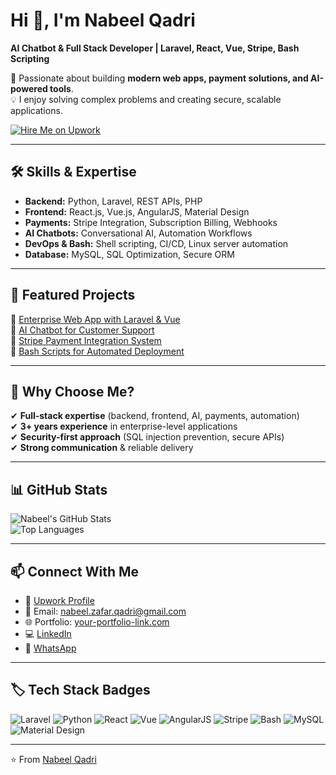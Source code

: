 # Hi 👋, I'm Nabeel Qadri  
**AI Chatbot & Full Stack Developer | Laravel, React, Vue, Stripe, Bash Scripting**

🚀 Passionate about building **modern web apps, payment solutions, and AI-powered tools**.  
💡 I enjoy solving complex problems and creating secure, scalable applications.  

<a href="https://www.upwork.com/freelancers/~01315c3a41f60b61e7"><img src="https://img.shields.io/badge/Hire%20Me%20on%20Upwork-6FDA44?style=for-the-badge&logo=upwork&logoColor=white" alt="Hire Me on Upwork"/></a>

---

## 🛠️ Skills & Expertise  
- **Backend:** Python, Laravel, REST APIs, PHP  
- **Frontend:** React.js, Vue.js, AngularJS, Material Design  
- **Payments:** Stripe Integration, Subscription Billing, Webhooks  
- **AI Chatbots:** Conversational AI, Automation Workflows  
- **DevOps & Bash:** Shell scripting, CI/CD, Linux server automation  
- **Database:** MySQL, SQL Optimization, Secure ORM  

---

## 📌 Featured Projects  
🔗 [Enterprise Web App with Laravel & Vue](#)  
🔗 [AI Chatbot for Customer Support](https://github.com/nzqadri/aichatbot)  
🔗 [Stripe Payment Integration System](#)  
🔗 [Bash Scripts for Automated Deployment](#)  

---

## 🌟 Why Choose Me?  
✔ **Full-stack expertise** (backend, frontend, AI, payments, automation)  
✔ **3+ years experience** in enterprise-level applications  
✔ **Security-first approach** (SQL injection prevention, secure APIs)  
✔ **Strong communication** & reliable delivery  

---

## 📊 GitHub Stats  
![Nabeel's GitHub Stats](https://github-readme-stats.vercel.app/api?username=nzqadri&show_icons=true&theme=tokyonight)  
![Top Languages](https://github-readme-stats.vercel.app/api/top-langs/?username=nzqadri&layout=compact&theme=tokyonight)  

---

## 📫 Connect With Me  
- 💼 [Upwork Profile](https://www.upwork.com/freelancers/~01315c3a41f60b61e7)  
- 📧 Email: nabeel.zafar.qadri@gmail.com  
- 🌐 Portfolio: [your-portfolio-link.com](#)  
- 💻 [LinkedIn](https://linkedin.com/in/nzqadri)  
- 💬 [WhatsApp](https://wa.me/923337648338)  

---

## 🏷️ Tech Stack Badges  
![Laravel](https://img.shields.io/badge/Laravel-FF2D20?style=flat&logo=laravel&logoColor=white)
![Python](https://img.shields.io/badge/Python-3776AB?style=flat&logo=python&logoColor=white)
![React](https://img.shields.io/badge/React-20232A?style=flat&logo=react&logoColor=61DAFB)
![Vue](https://img.shields.io/badge/Vue.js-35495E?style=flat&logo=vue.js&logoColor=4FC08D)
![AngularJS](https://img.shields.io/badge/AngularJS-E23237?style=flat&logo=angularjs&logoColor=white)
![Stripe](https://img.shields.io/badge/Stripe-008CDD?style=flat&logo=stripe&logoColor=white)
![Bash](https://img.shields.io/badge/Bash_Scripting-121011?style=flat&logo=gnu-bash&logoColor=white)
![MySQL](https://img.shields.io/badge/MySQL-005C84?style=flat&logo=mysql&logoColor=white)
![Material Design](https://img.shields.io/badge/Material%20Design-757575?style=flat&logo=material-design&logoColor=white)

---

⭐️ From [Nabeel Qadri](https://github.com/nzqadri)
